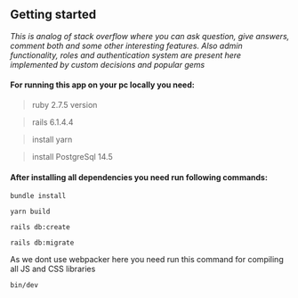## Getting started

_This is analog of stack overflow where you can ask question, give answers, comment both and some other interesting features. Also admin functionality, roles and authentication system are present here implemented by custom decisions and popular gems_

#### For running this app on your pc locally you need:

> ruby 2.7.5 version

> rails 6.1.4.4

> install yarn

> install PostgreSql 14.5

#### After installing all dependencies you need run following commands:

```
bundle install
```

```
yarn build
```

```
rails db:create
```

```
rails db:migrate
```

As we dont use webpacker here you need run this command for compiling all JS and CSS libraries

```
bin/dev
```
